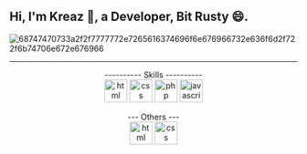 ## <h2>Hi, I'm Kreaz 👋, a Developer, Bit Rusty 😄.</h2>

![68747470733a2f2f7777772e7265616374696f6e676966732e636f6d2f722f6b74706e672e676966](https://github.com/theKREAZ/theKREAZ/assets/127121809/2be9f765-678a-4ce7-a3ac-d2b898afc28e)
- - - -

<p align="center">
---------- Skills ----------
<br/>
<img src="https://cdn.worldvectorlogo.com/logos/html-1.svg" alt="html" width="40" height="40"/>
<img src="https://cdn.worldvectorlogo.com/logos/css-3.svg" alt="css" width="40" height="40"/>
<img src="https://cdn.worldvectorlogo.com/logos/php-logo-only-letter.svg"  alt="php" width="40" height="40"/> 
<img src="https://cdn.worldvectorlogo.com/logos/logo-javascript.svg" alt="javascript" width="40" height="40"/>
</p>

<p align="center">
--- Others ---
<br/>
<img src="https://camo.githubusercontent.com/d38ffb5817f8cc5ca0625ea326347f74f26c17452d158aceda84789070d061df/68747470733a2f2f75706c6f61642e77696b696d656469612e6f72672f77696b6970656469612f636f6d6d6f6e732f7468756d622f352f35392f56697375616c5f53747564696f5f49636f6e5f323031392e7376672f3132303070782d56697375616c5f53747564696f5f49636f6e5f323031392e7376672e706e67" alt="html" width="40" height="40"/>
<img src="https://camo.githubusercontent.com/13a4ffd69c3eee667515dbcc013b03158b43353978ae5c90c04b4ba87a839dcd/68747470733a2f2f63646e2e69636f6e2d69636f6e732e636f6d2f69636f6e73322f323130372f504e472f3531322f66696c655f747970655f7673636f64655f69636f6e5f3133303038342e706e67" alt="css" width="40" height="40"/>
</p>

